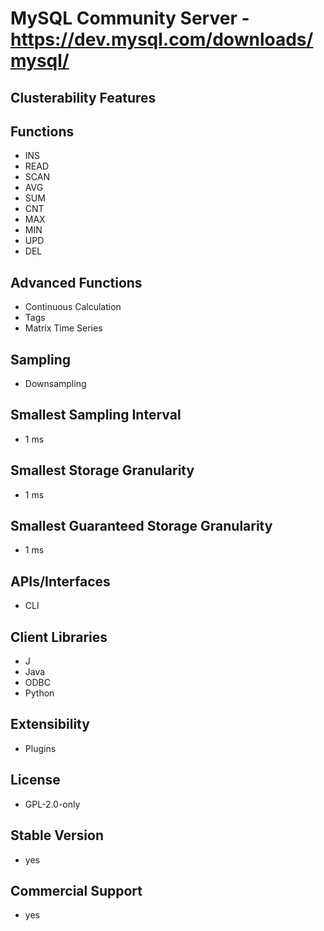 # MySQL Community Server - https://dev.mysql.com/downloads/mysql/

## Clusterability Features

## Functions
- INS
- READ
- SCAN
- AVG
- SUM
- CNT
- MAX
- MIN
- UPD
- DEL

## Advanced Functions
- Continuous Calculation
- Tags
- Matrix Time Series

## Sampling
- Downsampling

## Smallest Sampling Interval
- 1 ms

## Smallest Storage Granularity
- 1 ms

## Smallest Guaranteed Storage Granularity
- 1 ms

## APIs/Interfaces
- CLI

## Client Libraries
- J
- Java
- ODBC
- Python

## Extensibility
- Plugins

## License
- GPL-2.0-only

## Stable Version
- yes

## Commercial Support
- yes
